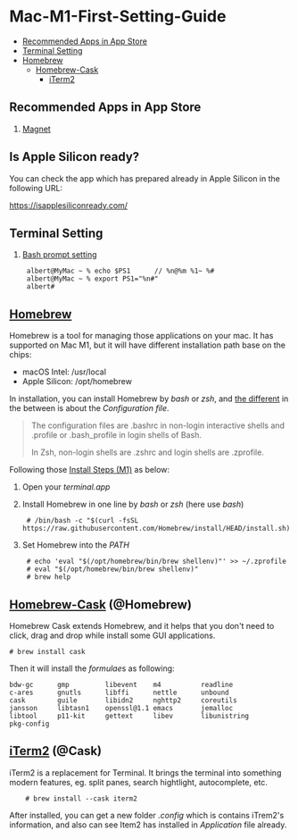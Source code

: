 # Mac-M1-First-Setting-Guide

- [Recommended Apps in App Store](#recommended-apps-in-app-store)
- [Terminal Setting](#terminal-setting)
- [Homebrew](#homebrew)
    - [Homebrew-Cask](#homebrew-cask-homebrew)
        - [iTerm2](#iterm2-cask)

## Recommended Apps in App Store

1. [Magnet](https://apps.apple.com/tw/app/magnet/id441258766?mt=12)

## Is Apple Silicon ready?

You can check the app which has prepared already in Apple Silicon in the following URL:

https://isapplesiliconready.com/

## Terminal Setting

1. [Bash prompt setting](https://osxdaily.com/2006/12/11/how-to-customize-your-terminal-prompt/)

        albert@MyMac ~ % echo $PS1      // %n@%m %1~ %#
        albert@MyMac ~ % export PS1="%n#"
        albert#


## [Homebrew](https://docs.brew.sh/)

Homebrew is a tool for managing those applications on your mac. It has supported on Mac M1, but it will have different installation path base on the chips:

* macOS Intel:      /usr/local
* Apple Silicon:    /opt/homebrew

In installation, you can install Homebrew by *bash* or *zsh*, and [the different](https://www.educba.com/zsh-vs-bash/) in the between is about the *Configuration file*.


> The configuration files are .bashrc in non-login interactive shells and .profile or .bash_profile in login shells of Bash. 
> 
> In Zsh, non-login shells are .zshrc and login shells are .zprofile.



Following those [Install Steps (M1)](https://docs.brew.sh/Installation) as below: 

1. Open your *terminal.app*
1. Install Homebrew in one line by *bash* or *zsh* (here use *bash*)

        # /bin/bash -c "$(curl -fsSL https://raw.githubusercontent.com/Homebrew/install/HEAD/install.sh)"

1. Set Homebrew into the *PATH*

        # echo 'eval "$(/opt/homebrew/bin/brew shellenv)"' >> ~/.zprofile
        # eval "$(/opt/homebrew/bin/brew shellenv)"
        # brew help


## [Homebrew-Cask](https://github.com/Homebrew/homebrew-cask) (@Homebrew)

Homebrew Cask extends Homebrew, and it helps that you don't need to click, drag and drop while install some GUI applications.

    # brew install cask

Then it will install the *formulae*s as following:

    bdw-gc      gmp         libevent    m4          readline
    c-ares      gnutls      libffi      nettle      unbound
    cask        guile       libidn2     nghttp2     coreutils
    jansson     libtasn1    openssl@1.1 emacs       jemalloc
    libtool     p11-kit     gettext     libev       libunistring
    pkg-config


## [iTerm2](https://iterm2.com/) (@Cask)

iTerm2 is a replacement for Terminal. It brings the terminal into something modern features, eg. split panes, search hightlight, autocomplete, etc.

        # brew install --cask iterm2

After installed, you can get a new folder *.config* which is contains iTrem2's information, and also can see Item2 has installed in *Application* file already.
